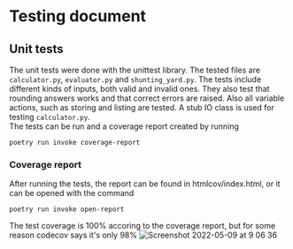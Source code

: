 # Testing document

## Unit tests

The unit tests were done with the unittest library. The tested files are `calculator.py`, `evaluator.py` and `shunting_yard.py`. The tests include different kinds of inputs, both valid and invalid ones. They also test that rounding answers works and that correct errors are raised. Also all variable actions, such as storing and listing are tested. A stub IO class is used for testing `calculator.py`.  
The tests can be run and a coverage report created by running

`poetry run invoke coverage-report`

### Coverage report

After running the tests, the report can be found in htmlcov/index.html, or it can be opened with the command

`poetry run invoke open-report`

The test coverage is 100% accoring to the coverage report, but for some reason codecov says it's only 98%
![Screenshot 2022-05-09 at 9 06 36](https://user-images.githubusercontent.com/80681082/167350105-8da9820d-dc3b-4973-b7d0-849b98ce9478.png)
